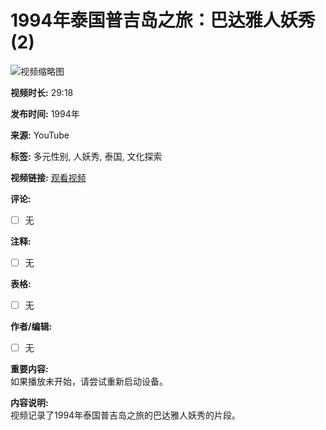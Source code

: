 # 1994年泰国普吉岛之旅：巴达雅人妖秀(2)

![视频缩略图](https://www.youtube.com/watch?v=video_id)  <!-- 注意替换为实际缩略图链接 -->

**视频时长:** 29:18

**发布时间:** 1994年

**来源:** YouTube

**标签:** 多元性别, 人妖秀, 泰国, 文化探索

**视频链接:** [观看视频](https://www.youtube.com/watch?v=video_id)  <!-- 注意替换为实际视频链接 -->

**评论:**
- [ ] 无

**注释:**
- [ ] 无

**表格:**
- [ ] 无

**作者/编辑:**
- [ ] 无

**重要内容:**  
如果播放未开始，请尝试重新启动设备。

**内容说明:**  
视频记录了1994年泰国普吉岛之旅的巴达雅人妖秀的片段。